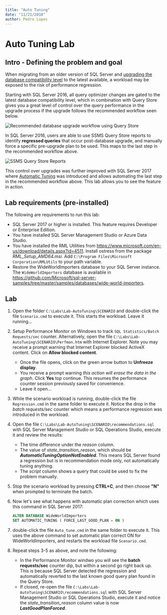 ```yaml
---
title: "Auto Tuning"
date: "11/21/2018"
author: Pedro Lopes
---
```

# Auto Tuning Lab 

## Intro - Defining the problem and goal
When migrating from an older version of SQL Server and [upgrading the database compatibility level](https://docs.microsoft.com/sql/relational-databases/databases/view-or-change-the-compatibility-level-of-a-database) to the latest available, a workload may be exposed to the risk of performance regression. 

Starting with SQL Server 2016, all query optimizer changes are gated to the latest database compatibility level, which in combination with Query Store gives you a great level of control over the query performance in the upgrade process if the upgrade follows the recommended workflow seen below. 

![Recommended database upgrade workflow using Query Store](../media/query-store-usage-5.png "Recommended database upgrade workflow using Query Store") 

In SQL Server 2016, users are able to use SSMS Query Store reports to identify **regressed queries** that occur post-database upgrade, and manually force a specific pre-upgrade plan to be used. This maps to the last step in the recommended workflow above. 

![SSMS Query Store Reports](../media/objectexplorerquerystore_sql17.png "SSMS Query Store Reports") 

This control over upgrades was further improved with SQL Server 2017 where [Automatic Tuning](https://docs.microsoft.com/sql/relational-databases/automatic-tuning/automatic-tuning.md) was introduced and allows automating the last step in the recommended workflow above. This lab allows you to see the feature in action.

## Lab requirements (pre-installed)
The following are requirements to run this lab:

- SQL Server 2017 or higher is installed. This feature requires Developer or Enterprise Edition.
- You have installed SQL Server Management Studio or Azure Data Studio.
- You have installed the RML Utilities from https://www.microsoft.com/en-us/download/details.aspx?id=4511. Install ostress from the package *RML_Setup_AMD64.msi*. Add `C:\Program Files\Microsoft Corporation\RMLUtils` to your path variable.
- Restore the WideWorldImporters database to your SQL Server instance. The `WideWorldImporters` database is available in https://github.com/Microsoft/sql-server-samples/tree/master/samples/databases/wide-world-importers.

## Lab

1. Open the folder `C:\Labs\Lab-AutoTuning\SCENARIO` and double-click the file `Scenario.cmd` to execute it. This starts the workload. Leave it running...

2. Setup Performance Monitor on Windows to track `SQL Statistics/Batch Requests/sec` counter. Alternatively, open the file `C:\Labs\Lab-AutoTuning\SCENARIO\Perfmon.htm` with Internet Explorer. Note you may receive a prompt warning that Internet Explorer blocked ActiveX content. Click on **Allow blocked content**. 

    - Once the file opens, click on the green arrow button to **Unfreeze display**.
    - You receive a prompt warning *this action will erase the data in the graph*. Click **Yes** top continue. This resumes the performance counter session previously saved for convenience.
    - Leave it open...

3. While the scenario workload is running, double-click the file `Regression.cmd` in the same folder to execute it. Notice the drop in the *batch requests/sec* counter which means a performance regression was introduced in the workload.

4. Open the file `C:\Labs\Lab-AutoTuning\SCENARIO\recommendations.sql` with SQL Server Management Studio or SQL Operations Studio, execute it and review the results:
    - The time difference under the *reason* column.
    - The value of *state_transition_reason*, which should be ***AutomaticTuningOptionNotEnabled***. This means SQL Server found a regression but is in recommendation mode only, not automatically tuning anything. 
    - The *script* column shows a query that could be used to fix the problem manually.

5. Stop the scenario workload by pressing **CTRL+C**, and then choose **"N"** when prompted to terminate the batch.

6. Now let's see what happens with automatic plan correction which uses this command in SQL Server 2017:

    ```sql
    ALTER DATABASE WideWorldImporters
    SET AUTOMATIC_TUNING ( FORCE_LAST_GOOD_PLAN = ON )
    ```

7. double-click the file `Auto_tune.cmd`  in the same folder to execute it. This uses the above command to set automatic plan correct ON for WideWorldImporters, and restarts the workload file `Scenario.cmd`.

8. Repeat steps 3-5 as above, and note the following:     
    - In the Performance Monitor windwo you will see the **batch requests/sec** counter dip, but within a second go right back up.    
    This is because SQL Server detected the regression and automatically reverted to the last known good query plan found in the Query Store. 
    - If closed, re-open the file `C:\Labs\Lab-AutoTuning\SCENARIO\recommendations.sql` with SQL Server Management Studio or SQL Operations Studio, execute it and notice the *state_transition_reason* column value is now ***LastGoodPlanForced***.